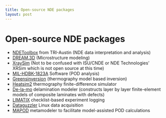 ```yaml
---
title: Open-source NDE packages
layout: post
---
```

Open-source NDE packages
========================

 * [NDEToolbox](http://ndetoolbox.com) from TRI-Austin (NDE data interpretation and analysis)
 * [DREAM.3D](http://dream3d.bluequartz.net) (Microstructure modeling)
 * [XraySim](http://xraysim.sourceforge.net) (Not to be confused with ISU/CNDE or NDE Technologies’ XRSim which is not open source at this time)
 * [MIL-HDBK-1823A](http://statisticalengineering.com/mh1823/) Software (POD analysis)
 * [Greensinversion](http://thermal.cnde.iastate.edu/greensinversion.xml) (thermography model based inversion)
 * [Heatsim2](http://thermal.cnde.iastate.edu/heatsim2.xml) thermography finite-difference simulator
 * [De-la-mo](http://thermal.cnde.iastate.edu/de-la-mo.xhtml) delamination modeler (constructs layer by layer finite-element models of composite laminates with defects) 
 * [LIMATIX](http://thermal.cnde.iastate.edu/limatix.xml) checklist-based experiment logging 
 * [Dataguzzler](http://thermal.cnde.iastate.edu/dataguzzler/) Linux data acquisition
 * [MAPOD](mapod.weebly.com) metamodeler to facilitate model-assisted POD calculations
 
 

